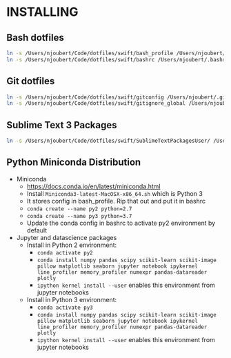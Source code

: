 # INSTALLING


## Bash dotfiles

```bash
ln -s /Users/njoubert/Code/dotfiles/swift/bash_profile /Users/njoubert/.bash_profile
ln -s /Users/njoubert/Code/dotfiles/swift/bashrc /Users/njoubert/.bashrc
```

## Git dotfiles

```bash
ln -s /Users/njoubert/Code/dotfiles/swift/gitconfig /Users/njoubert/.gitconfig
ln -s /Users/njoubert/Code/dotfiles/swift/gitignore_global /Users/njoubert/.gitignore_global
```

## Sublime Text 3 Packages

```bash
ln -s /Users/njoubert/Code/dotfiles/swift/SublimeTextPackagesUser/ /Users/njoubert/Library/Application\ Support/Sublime\ Text\ 3/Packages/User
```

## Python Miniconda Distribution

*  Miniconda
    * https://docs.conda.io/en/latest/miniconda.html
    * Install `Miniconda3-latest-MacOSX-x86_64.sh` which is Python 3
    * It stores config in bash_profile. Rip that out and put it in bashrc
    * `conda create --name py2 python=2.7`
    * `conda create --name py3 python=3.7`
    * Update the conda config in bashrc to activate py2 environment by default
* Jupyter and datascience packages
	* Install in Python 2 environment:
		* `conda activate py2`
		* `conda install numpy pandas scipy scikit-learn scikit-image pillow matplotlib seaborn jupyter notebook ipykernel line_profiler memory_profiler numexpr pandas-datareader plotly`
		* `ipython kernel install --user` enables this environment from jupyter notebooks
	* Install in Python 3 environment:
		* `conda activate py3`
		* `conda install numpy pandas scipy scikit-learn scikit-image pillow matplotlib seaborn jupyter notebook ipykernel line_profiler memory_profiler numexpr pandas-datareader plotly`
		* `ipython kernel install --user` enables this environment from jupyter notebooks

